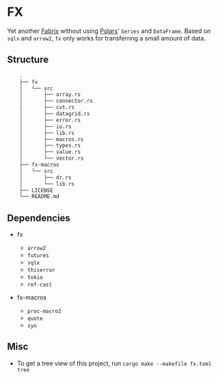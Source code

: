 # FX

Yet another [Fabrix](https://github.com/Jacobbishopxy/fabrix) without using [Polars](https://github.com/pola-rs/polars)' `Series` and `DataFrame`. Based on `sqlx` and `arrow2`, `fx` only works for transferring a small amount of data.

## Structure

```txt
    .
    ├── fx
    │   └── src
    │       ├── array.rs
    │       ├── connector.rs
    │       ├── cvt.rs
    │       ├── datagrid.rs
    │       ├── error.rs
    │       ├── io.rs
    │       ├── lib.rs
    │       ├── macros.rs
    │       ├── types.rs
    │       ├── value.rs
    │       └── vector.rs
    ├── fx-macros
    │   └── src
    │       ├── dr.rs
    │       └── lib.rs
    ├── LICENSE
    └── README.md
```

## Dependencies

- fx

  - `arrow2`
  - `futures`
  - `sqlx`
  - `thiserror`
  - `tokio`
  - `ref-cast`

- fx-macros

  - `proc-macro2`
  - `quote`
  - `syn`

## Misc

- To get a tree view of this project, run `cargo make --makefile fx.toml tree`
